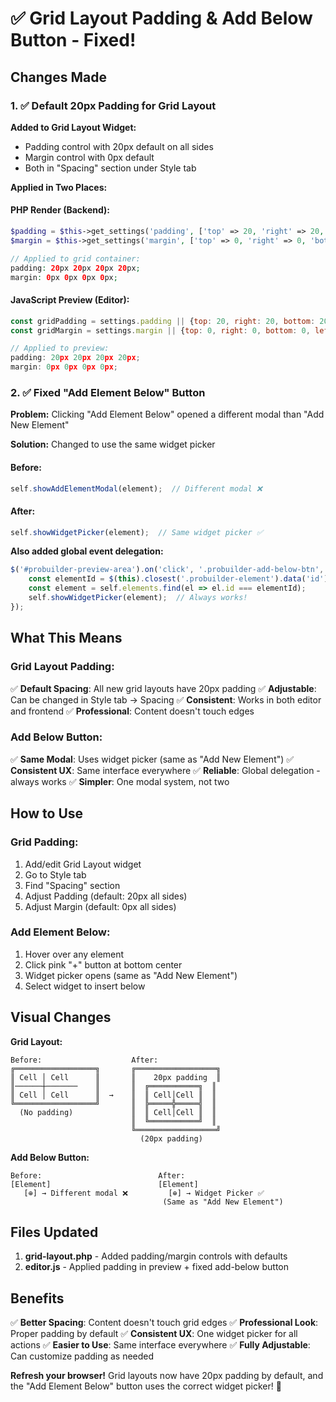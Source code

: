 # ✅ Grid Layout Padding & Add Below Button - Fixed!

## Changes Made

### 1. ✅ Default 20px Padding for Grid Layout

**Added to Grid Layout Widget:**
- Padding control with 20px default on all sides
- Margin control with 0px default
- Both in "Spacing" section under Style tab

**Applied in Two Places:**

#### PHP Render (Backend):
```php
$padding = $this->get_settings('padding', ['top' => 20, 'right' => 20, 'bottom' => 20, 'left' => 20]);
$margin = $this->get_settings('margin', ['top' => 0, 'right' => 0, 'bottom' => 0, 'left' => 0]);

// Applied to grid container:
padding: 20px 20px 20px 20px;
margin: 0px 0px 0px 0px;
```

#### JavaScript Preview (Editor):
```javascript
const gridPadding = settings.padding || {top: 20, right: 20, bottom: 20, left: 20};
const gridMargin = settings.margin || {top: 0, right: 0, bottom: 0, left: 0};

// Applied to preview:
padding: 20px 20px 20px 20px;
margin: 0px 0px 0px 0px;
```

### 2. ✅ Fixed "Add Element Below" Button

**Problem:** Clicking "Add Element Below" opened a different modal than "Add New Element"

**Solution:** Changed to use the same widget picker

#### Before:
```javascript
self.showAddElementModal(element);  // Different modal ❌
```

#### After:
```javascript
self.showWidgetPicker(element);  // Same widget picker ✅
```

**Also added global event delegation:**
```javascript
$('#probuilder-preview-area').on('click', '.probuilder-add-below-btn', function(e) {
    const elementId = $(this).closest('.probuilder-element').data('id');
    const element = self.elements.find(el => el.id === elementId);
    self.showWidgetPicker(element);  // Always works!
});
```

## What This Means

### Grid Layout Padding:
✅ **Default Spacing**: All new grid layouts have 20px padding
✅ **Adjustable**: Can be changed in Style tab → Spacing
✅ **Consistent**: Works in both editor and frontend
✅ **Professional**: Content doesn't touch edges

### Add Below Button:
✅ **Same Modal**: Uses widget picker (same as "Add New Element")
✅ **Consistent UX**: Same interface everywhere
✅ **Reliable**: Global delegation - always works
✅ **Simpler**: One modal system, not two

## How to Use

### Grid Padding:
1. Add/edit Grid Layout widget
2. Go to Style tab
3. Find "Spacing" section
4. Adjust Padding (default: 20px all sides)
5. Adjust Margin (default: 0px all sides)

### Add Element Below:
1. Hover over any element
2. Click pink "+" button at bottom center
3. Widget picker opens (same as "Add New Element")
4. Select widget to insert below

## Visual Changes

**Grid Layout:**
```
Before:                    After:
╔══════════════════╗       ╔══════════════════╗
║ Cell │ Cell      ║       ║    20px padding  ║
║──────┼───────    ║       ║  ╔═══════════╗  ║
║ Cell │ Cell      ║  →    ║  ║ Cell│Cell ║  ║
╚══════════════════╝       ║  ╠═════╬═════╣  ║
  (No padding)             ║  ║ Cell│Cell ║  ║
                           ║  ╚═══════════╝  ║
                           ╚══════════════════╝
                             (20px padding)
```

**Add Below Button:**
```
Before:                          After:
[Element]                        [Element]
   [⊕] → Different modal ❌         [⊕] → Widget Picker ✅
                                  (Same as "Add New Element")
```

## Files Updated

1. **grid-layout.php** - Added padding/margin controls with defaults
2. **editor.js** - Applied padding in preview + fixed add-below button

## Benefits

✅ **Better Spacing**: Content doesn't touch grid edges
✅ **Professional Look**: Proper padding by default
✅ **Consistent UX**: One widget picker for all actions
✅ **Easier to Use**: Same interface everywhere
✅ **Fully Adjustable**: Can customize padding as needed

**Refresh your browser!** Grid layouts now have 20px padding by default, and the "Add Element Below" button uses the correct widget picker! 🎉
